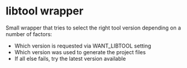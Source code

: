 # libtool wrapper

Small wrapper that tries to select the right tool version depending on
a number of factors:
* Which version is requested via WANT_LIBTOOL setting
* Which version was used to generate the project files
* If all else fails, try the latest version available
